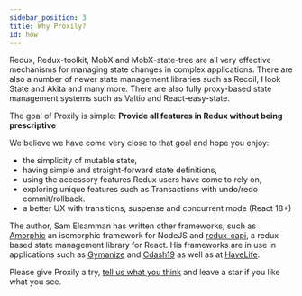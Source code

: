 ```yaml
---
sidebar_position: 3
title: Why Proxily?
id: how
---
```

Redux, Redux-toolkit, MobX and MobX-state-tree are all very effective mechanisms for managing state changes in complex applications. There are also a number of newer state management libraries such as Recoil, Hook State and Akita and many more. There are also fully proxy-based state management systems such as Valtio and React-easy-state.

The goal of Proxily is simple: **Provide all features in Redux without being prescriptive**
 
We believe we have come very close to that goal and hope you enjoy:

* the simplicity of mutable state,
* having simple and straight-forward state definitions,
* using the accessory features Redux users have come to rely on,
* exploring unique features such as Transactions with undo/redo commit/rollback.
* a better UX with transitions, suspense and concurrent mode (React 18+)

The author, Sam Elsamman has written other frameworks, such as [Amorphic](https://medium.com/haven-life/an-introduction-to-the-isomorphic-paradigm-using-amorphic-b7a8071ca11f) an isomorphic framework for NodeJS and [redux-capi](https://selsamman.github.io/redux-capi/docs/intro), a redux-based state management library for React. His frameworks are in use in applications such as [Gymanize](https://gymanize.com/) and [Cdash19](https://cdash19.com/) as well as at [HaveLife](https://havenlife.com).


Please give Proxily a try, [tell us what you think](https://github.com/selsamman/proxily/discussions) and leave a star if you like what you see.



